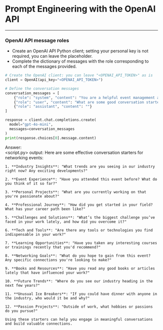 # Prompt Engineering with the OpenAI API
---
### OpenAI API message roles
* Create an OpenAI API Python client; setting your personal key is not required, you can leave the placeholder.
* Complete the dictionary of messages with the role corresponding to each of the messages provided.
```Python
# Create the OpenAI client: you can leave "<OPENAI_API_TOKEN>" as is
client = OpenAI(api_key="<OPENAI_API_TOKEN>")

# Define the conversation messages
conversation_messages = [
    {"role": "system", "content": "You are a helpful event management assistant."},
    {"role": "user", "content": "What are some good conversation starters at networking events?"},
    {"role": "assistant", "content": ""}
]

response = client.chat.completions.create(
  model="gpt-4o-mini",
  messages=conversation_messages
)
print(response.choices[0].message.content)
```
Answer:   
<script.py> output:
    Here are some effective conversation starters for networking events:
    
    1. **Industry Insights**: "What trends are you seeing in our industry right now? Any exciting developments?"
    
    2. **Event Experience**: "Have you attended this event before? What do you think of it so far?"
    
    3. **Personal Projects**: "What are you currently working on that you're passionate about?"
    
    4. **Professional Journey**: "How did you get started in your field? What has your career path been like?"
    
    5. **Challenges and Solutions**: "What’s the biggest challenge you’ve faced in your work lately, and how did you overcome it?"
    
    6. **Tech and Tools**: "Are there any tools or technologies you find indispensable in your work?"
    
    7. **Learning Opportunities**: "Have you taken any interesting courses or trainings recently that you'd recommend?"
    
    8. **Networking Goals**: "What do you hope to gain from this event? Any specific connections you're looking to make?"
    
    9. **Books and Resources**: "Have you read any good books or articles lately that have influenced your work?"
    
    10. **Future Trends**: "Where do you see our industry heading in the next few years?"
    
    11. **Unusual Ice Breakers**: "If you could have dinner with anyone in the industry, who would it be and why?"
    
    12. **Passion Projects**: "Outside of work, what hobbies or passions do you pursue?"
    
    Using these starters can help you engage in meaningful conversations and build valuable connections.


